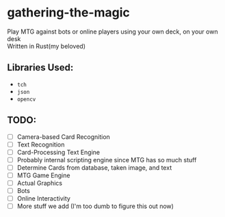 # gathering-the-magic

Play MTG against bots or online players using your own deck, on your own desk  
Written in Rust(my beloved)  

## Libraries Used:
 - `tch`
 - `json`
 - `opencv`

## TODO: 
 - [ ] Camera-based Card Recognition
 - [ ] Text Recognition
 - [ ] Card-Processing Text Engine
 - [ ] Probably internal scripting engine since MTG has so much stuff
 - [ ] Determine Cards from database, taken image, and text
 - [ ] MTG Game Engine
 - [ ] Actual Graphics
 - [ ] Bots
 - [ ] Online Interactivity
 - [ ] More stuff we add (I'm too dumb to figure this out now)
